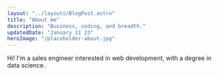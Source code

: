 ```yaml
---
layout: "../layouts/BlogPost.astro"
title: "About me"
description: "Business, coding, and breadth."
updatedDate: "January 11 23"
heroImage: "/placeholder-about.jpg"
---
```


Hi! I'm a sales engineer interested in web development, with a degree in data science.
